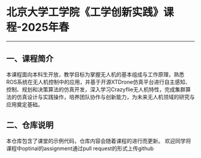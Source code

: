 # 北京大学工学院《工学创新实践》课程-2025年春

---

## 一、课程简介
本课程面向本科生开放，教学目标为掌握无人机的基本组成与工作原理，熟悉ROS系统在无人机控制中的应用，并基于开源XTDrone仿真平台进行自主感知、控制、规划和决策算法的仿真开发，深入学习Crazyflie无人机特性，完成集群算法的仿真设计与实践操作，培养团队协作与创新能力，为未来无人机领域的研究与应用奠定基础。
## 二、仓库说明
本仓库包含了课堂的示例代码，仓库内容会随着课程的进行而更新。
欢迎同学将课程中optinal的assignment通过pull request的形式上传github
